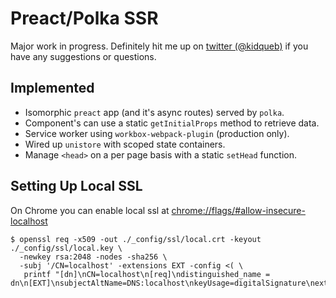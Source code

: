 # Preact/Polka SSR
Major work in progress. Definitely hit me up on [twitter (@kidqueb)](https://twitter.com/kidqueb) if you have any suggestions or questions.

## Implemented
* Isomorphic `preact` app (and it's async routes) served by `polka`.
* Component's can use a static `getInitialProps` method to retrieve data.
* Service worker using `workbox-webpack-plugin` (production only).
* Wired up `unistore` with scoped state containers.
* Manage `<head>` on a per page basis with a static `setHead` function.

## Setting Up Local SSL
On Chrome you can enable local ssl at [chrome://flags/#allow-insecure-localhost](chrome://flags/#allow-insecure-localhost)
```
$ openssl req -x509 -out ./_config/ssl/local.crt -keyout ./_config/ssl/local.key \
  -newkey rsa:2048 -nodes -sha256 \
  -subj '/CN=localhost' -extensions EXT -config <( \
   printf "[dn]\nCN=localhost\n[req]\ndistinguished_name = dn\n[EXT]\nsubjectAltName=DNS:localhost\nkeyUsage=digitalSignature\nextendedKeyUsage=serverAuth")
```
